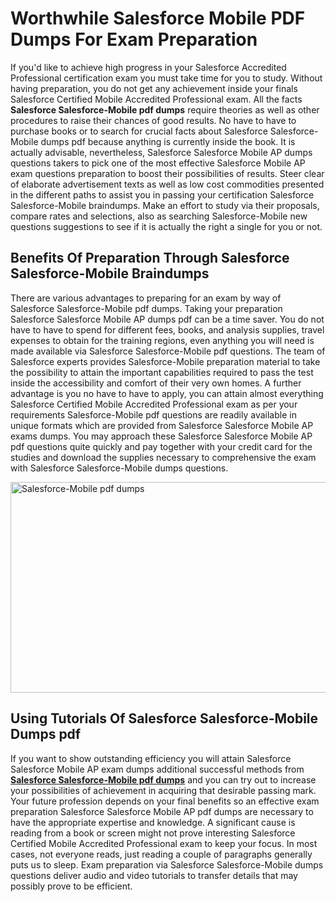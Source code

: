# Worthwhile Salesforce Mobile PDF Dumps For Exam Preparation
<p>If you'd like to achieve high progress in your Salesforce Accredited Professional certification exam you must take time for you to study. Without having preparation, you do not get any achievement inside your finals Salesforce Certified Mobile Accredited Professional exam. All the facts<strong><a> Salesforce Salesforce-Mobile pdf dumps</a></strong> require theories as well as other procedures to raise their chances of good results. No have to have to purchase books or to search for crucial facts about Salesforce Salesforce-Mobile dumps pdf because anything is currently inside the book. It is actually advisable, nevertheless, Salesforce Salesforce Mobile AP dumps questions takers to pick one of the most effective Salesforce Mobile AP exam questions preparation to boost their possibilities of results. Steer clear of elaborate advertisement texts as well as low cost commodities presented in the different paths to assist you in passing your certification Salesforce Salesforce-Mobile braindumps. Make an effort to study via their proposals, compare rates and selections, also as searching Salesforce-Mobile new questions suggestions to see if it is actually the right a single for you or not.</p>
<h2><strong>Benefits Of Preparation Through Salesforce Salesforce-Mobile Braindumps</strong></h2>
<p>There are various advantages to preparing for an exam by way of Salesforce Salesforce-Mobile pdf dumps. Taking your preparation Salesforce Salesforce Mobile AP dumps pdf can be a time saver. You do not have to have to spend for different fees, books, and analysis supplies, travel expenses to obtain for the training regions, even anything you will need is made available via Salesforce Salesforce-Mobile pdf questions. The team of Salesforce experts provides Salesforce-Mobile preparation material to take the possibility to attain the important capabilities required to pass the test inside the accessibility and comfort of their very own homes. A further advantage is you no have to have to apply, you can attain almost everything Salesforce Certified Mobile Accredited Professional exam as per your requirements Salesforce-Mobile pdf questions are readily available in unique formats which are provided from Salesforce Salesforce Mobile AP exams dumps. You may approach these Salesforce Salesforce Mobile AP pdf questions quite quickly and pay together with your credit card for the studies and download the supplies necessary to comprehensive the exam with Salesforce Salesforce-Mobile dumps questions.</p>
<p><img src="https://i.ibb.co/XFqnjns/Salesforce-Mobile-pdf-dumps.png" alt="Salesforce-Mobile pdf dumps" width="600" height="337" /></p>
<h2>Using Tutorials Of Salesforce Salesforce-Mobile Dumps pdf</h2>
<p>If you want to show outstanding efficiency you will attain Salesforce Salesforce Mobile AP exam dumps additional successful methods from <strong><a href="https://tinyurl.com/3wdw85dn">Salesforce Salesforce-Mobile pdf dumps</a></strong> and you can try out to increase your possibilities of achievement in acquiring that desirable passing mark. Your future profession depends on your final benefits so an effective exam preparation Salesforce Salesforce Mobile AP pdf dumps are necessary to have the appropriate expertise and knowledge. A significant cause is reading from a book or screen might not prove interesting Salesforce Certified Mobile Accredited Professional exam to keep your focus. In most cases, not everyone reads, just reading a couple of paragraphs generally puts us to sleep. Exam preparation via Salesforce Salesforce-Mobile dumps questions deliver audio and video tutorials to transfer details that may possibly prove to be efficient.</p>
